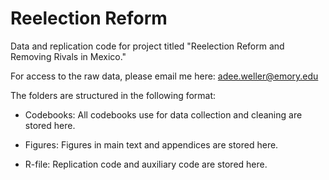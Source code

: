 # Reelection Reform
Data and replication code for project titled "Reelection Reform and Removing Rivals in Mexico."

For access to the raw data, please email me here: adee.weller@emory.edu

The folders are structured in the following format:

* Codebooks: All codebooks use for data collection and cleaning are stored here.

* Figures: Figures in main text and appendices are stored here.

* R-file: Replication code and auxiliary code are stored here.
